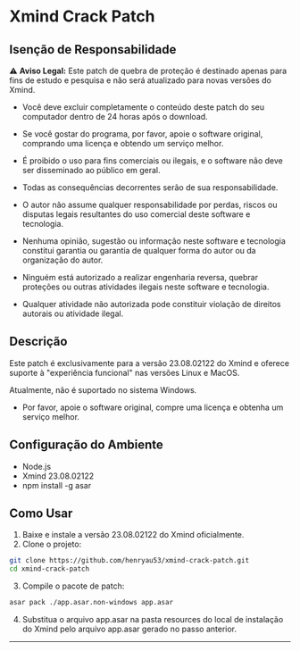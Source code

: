 # Xmind Crack Patch

## Isenção de Responsabilidade

⚠️ **Aviso Legal:** Este patch de quebra de proteção é destinado apenas para fins de estudo e pesquisa e não será atualizado para novas versões do Xmind.

- Você deve excluir completamente o conteúdo deste patch do seu computador dentro de 24 horas após o download. 
- Se você gostar do programa, por favor, apoie o software original, comprando uma licença e obtendo um serviço melhor.
- É proibido o uso para fins comerciais ou ilegais, e o software não deve ser disseminado ao público em geral. 
- Todas as consequências decorrentes serão de sua responsabilidade.

- O autor não assume qualquer responsabilidade por perdas, riscos ou disputas legais resultantes do uso comercial deste software e tecnologia.

- Nenhuma opinião, sugestão ou informação neste software e tecnologia constitui garantia ou garantia de qualquer forma do autor ou da organização do autor.

- Ninguém está autorizado a realizar engenharia reversa, quebrar proteções ou outras atividades ilegais neste software e tecnologia.

- Qualquer atividade não autorizada pode constituir violação de direitos autorais ou atividade ilegal.

## Descrição

Este patch é exclusivamente para a versão 23.08.02122 do Xmind e oferece suporte à "experiência funcional" nas versões Linux e MacOS.

Atualmente, não é suportado no sistema Windows.

- Por favor, apoie o software original, compre uma licença e obtenha um serviço melhor.

## Configuração do Ambiente

- Node.js
- Xmind 23.08.02122
- npm install -g asar

## Como Usar

1. Baixe e instale a versão 23.08.02122 do Xmind oficialmente.
2. Clone o projeto:

```bash
git clone https://github.com/henryau53/xmind-crack-patch.git
cd xmind-crack-patch
```

3. Compile o pacote de patch:

```bash
asar pack ./app.asar.non-windows app.asar
```

4. Substitua o arquivo app.asar na pasta resources do local de instalação do Xmind pelo arquivo app.asar gerado no passo anterior.

---

